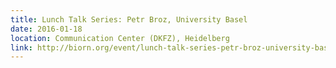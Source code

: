 ```yaml
---
title: Lunch Talk Series: Petr Broz, University Basel
date: 2016-01-18
location: Communication Center (DKFZ), Heidelberg
link: http://biorn.org/event/lunch-talk-series-petr-broz-university-basel/
---
```

